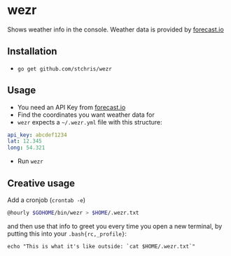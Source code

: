 # wezr
Shows weather info in the console. Weather data is provided by [forecast.io](https://forecast.io)

## Installation

* `go get github.com/stchris/wezr`


## Usage

* You need an API Key from [forecast.io](https://developer.forecast.io/)
* Find the coordinates you want weather data for
* `wezr` expects a `~/.wezr.yml` file with this structure:

```yaml
api_key: abcdef1234
lat: 12.345
long: 54.321
```
  
* Run `wezr`

## Creative usage

Add a cronjob (`crontab -e`) 

```bash
@hourly $GOHOME/bin/wezr > $HOME/.wezr.txt
```

and then use that info to greet you every time you open a new terminal, by putting this into your `.bash{rc,_profile}`:

```
echo "This is what it's like outside: `cat $HOME/.wezr.txt`"
```
